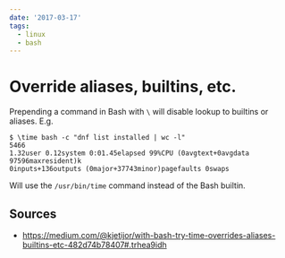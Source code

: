```yaml
---
date: '2017-03-17'
tags:
  - linux
  - bash
---
```


# Override aliases, builtins, etc.

Prepending a command in Bash with `\` will disable lookup to builtins or aliases. E.g.

```console
$ \time bash -c "dnf list installed | wc -l"
5466
1.32user 0.12system 0:01.45elapsed 99%CPU (0avgtext+0avgdata 97596maxresident)k
0inputs+136outputs (0major+37743minor)pagefaults 0swaps
```

Will use the `/usr/bin/time` command instead of the Bash builtin.

## Sources

- <https://medium.com/@kjetijor/with-bash-try-time-overrides-aliases-builtins-etc-482d74b78407#.trhea9idh>
